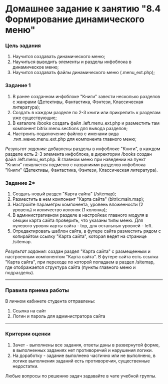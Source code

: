 # Домашнее задание к занятию "8.4	Формирование динамического меню"

### Цель задания

1. Научится создавать динамического меню; 
2. Научиться выводить элементы и разделы инфоблока в динамическое меню;
3. Научится создавать файлы динамического меню (.menu_ext.php);

### Задание 1
1. В ранее созданном инфоблоке "Книги" завести несколько разделов с жанрами (Детективы, Фантастика, Фэнтези, Классическая литература);
2. Создать в каждом разделе по 2-3 книги или прикрепить к разделам уже существующие;
3. В каталоге /books создать файл .left.menu_ext.php и разместить там компонент bitrix:menu.sections для вывода разделов;
4. Настроить подключение файлов с именами вида .тип_меню.menu_ext.php для компонента главного меню;

*Результат задания:* добавлены разделы в инфоблоке "Книги", в каждом разделе есть 2-3 элемента инфоблока, в директории /books создан файл .left.menu_ext.php. В главном меню при наведении на пункт "Книги" появляется подменю с названиями разделов инфоблока "Книги" (Детективы, Фантастика, Фэнтези, Классическая литература).

### Задание 2*
1. Создать новый раздел "Карта сайта" (/sitemap);
2. Разместить в нем компонент "Карта сайта" (bitrix:main.map);
3. Настройте параметры компонента, уровень вложенности (2 уровень) и количество колонок (1 колонка);
4. В административном разделе в настройках главного модуля в секции карта сайта проверить, что указаны типы меню. Для нулевого уровня карты сайта - top, для остальных уровней - left.  
5. Отредактировать шаблон сайта, в футере сайта разместить рядом с копирайтом ссылку "Карта сайта", которая ведет на странице /sitemap.

*Результат задания:* создан раздел "Карта сайта" с размещенным и настроенным компонентом "Карта сайта". В футере сайта есть ссылка "Карта сайта", при переходе по которой попадаем в раздел /sitemap, где отображается структура сайта (пункты главного меню и подразделы).


------

### Правила приема работы

В личном кабинете студента отправлены:
1.  Ссылка на сайт
2.  Логин и пароль для администратора сайта

------

### Критерии оценки

1. Зачет - выполнены все задания, ответы даны в развернутой форме, в выполненных заданиях нет противоречий и нарушения логики. 
2. На доработку - задание выполнено частично или не выполнено, в логике выполнения заданий есть противоречия, существенные недостатки.

Любые вопросы по решению задач задавайте в чате учебной группы.
